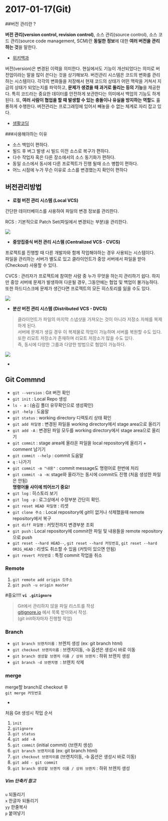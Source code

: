 # 2017-01-17(Git)

##버전 관리란 ?
>
**버전 관리(version control, revision control)**, 소스 관리(source control), 소스 코드 관리(source code management, SCM)란 **동일한 정보**에 대한 **여러 버전을 관리하는 것**을 말한다. 
- [위키백과](https://ko.wikipedia.org/wiki/%EB%B2%84%EC%A0%84_%EA%B4%80%EB%A6%AC)
>
버전(version)은 변경된 이력을 의미한다. 현실에서도 기능이 개선되었다는 의미로 버전업이라는 말을 많이 쓴다는 것을 상기해보자. 버전관리 시스템은 코드의 변화를 관리하는 시스템이다. 각각의 변화들을 저장해서 현재 코드의 상태가 어떤 맥락을 거쳐서 지금의 상태가 되었는지를 파악하고, **문제가 생겼을 때 과거로 돌리는 등의 기능**을 제공한다. 특히 코드라는 중요한 데이터를 안전하게 보관한다는 의미에서 백업의 기능도 하게 된다. 또, **여러 사람이 협업을 할 때 발생할 수 있는 충돌이나 유실을 방지하는 역할**도 휼룡하게 수행한다. 버전관리는 프로그래밍에 있어서 빼놓을 수 없는 체계로 자리 잡고 있다.
- [생활코딩](https://opentutorials.org/course/488/2605)

###사용해야하는 이유
>
- 소스 백업이 편하다.  
- 빌드 후 버그 발생 시 빌드 이전 소스로 복구가 편하다.  
- 다수 작업자 혹은 다른 장소에서의 소스 동기화가 편하다.  
- 동일 소스에서 동시에 다른 프로젝트가 진행 될때 소스 병합이 편하다.  
- 어느 시점에 누가 무슨 이유로 소스를 변경했는지 확인이 편하다

## 버전관리방법

- **로컬 버전 관리 시스템 (Local VCS)**  

> 
 간단한 데이터베이스를 사용하여 파일의 변경 정보를 관리한다.
>
 RCS : 기본적으로 Patch Set(파일에서 변경되는 부분)을 관리한다.
>
![](http://git-scm.com/figures/18333fig0101-tn.png)

- **중앙집중식 버전 관리 시스템 (Centralized VCS - CVCS)**

>
 프로젝트를 진행할 때 다른 개발자와 함께 작업해야하는 경우 사용되는 시스템이다.  
파일을 관리하는 서버가 별도로 있고 클라이언트가 중앙 서버에서 파일을 받아(Checkout) 사용할 수 있다.  
>
 CVCS : 관리자가 프로젝트에 참여한 사람 중 누가 무엇을 하는지 관리하기 쉽다. 하지만 중앙 서버에 문제가 발생하여 다운될 경우, 그동안에는 협업 및 백업이 불가능하다. 또한 하드디스크에 문제가 생긴다면 프로젝트의 모든 히스토리를 잃을 수도 있다.  
> 
![](http://git-scm.com/figures/18333fig0102-tn.png)

- **분산 버전 관리 시스템 (Distributed VCS - DVCS)**

> 클라이언트가 파일의 마지막 스냅샷을 가져오는 것이 아니라 저장소 자체를 복제하게 된다.  
>  서버에 문제가 생길 경우 이 복제물로 작업이 가능하며 서버를 복원할 수도 있다.  
>  또한 리모트 저장소가 존재하며 리모트 저장소가 많을 수도 있다.  
>  즉, 동시에 다양한 그룹과 다양한 방법으로 협업이 가능하다.  
> 
![](http://git-scm.com/figures/18333fig0103-tn.png)

-
## Git Commnd

- `git --version` : Git 버전 확인  
- `git init` : Local Repo 생성  
- `ls - a` : (숨김 폴더 유무확인으로 생성확인)  
- `git -help` : 도움말  
- `git status` : working directory 디렉토리 상태 확인
- `git add 파일명` : 변경된 파일을 working directory에서  stage area으로 올리기  
- `git add -A` : 변경된 파일 모두를 working directory에서  stage area으로 올리기  
- `git commit` : stage area에 올라온 파일을 local repository에 올리기 + comment 남기기  
- `git commit --help` : commit 도움말  
- `q` : 나가기  
- `git commit -m "내용"` : commit message도 명령어로 한번에 처리  
- `git commit -a -m`: stage와 올라가는 동시에 commit도 진행 (처음 생성한 파일은 안됨)  
**명령어들 사이에 띄어쓰기 중요!**  
- `git log` : 히스토리 보기  
- `git log -p` : 로그상에서 수정부분 간단히 확인.
- `git reset HEAD 파일명` : 리셋
- `git clone 주소` : Local repository에 git이 없거나 삭제했을때 remote repository에서 복구  
- `git diff 파일명` : 커밋전까지 변경부분 조회
- `git push` : Local repository에 commit한 파일 및 내용들을 remote repository으로 push
- `git reset --hard HEAD--`, `git reset --hard 커밋번호`, `git reset --hard ORIG_HEAD` : 리셋도 취소할 수 있음 (커밋이 있으면 안됨)  
- `git revert 커밋번호` : 특정 commit 작업을 취소

### Remote
1. `git remote add origin 깃주소`
2. `git push -u origin master`

#중요!!!!
**`vi .gitignore`**  
> Git에서 관리하지 않을 파일 리스트를 작성  
[gitignore.io](https://www.gitignore.io) 에서 목록 받아와서 작성.  
(git init하자마자 진행할 작업)

### Branch

- `git branch 브렌치이름` : 브렌치 생성
(ex: git branch html)  
- `git checkout 브렌치이름` : 브렌치이동, -b 옵션은 생성시 바로 이동
- `git branch 생성할 브렌치 이름 / 상위 브렌치` : 하위 브렌치 생성
- `git branch -d 브랜치명 `: 브렌치 삭제

### merge
merge할 branch로 checkout 후  
`git merge 커밋번호`

-
처음 Git 생성시 작업 순서

1. `init`
2. `gitignore`
3. `git status`
4. `git add -A`
5. `git commit` (initial commit)
(브렌치 생성)  
6. `git branch 브렌치이름` (ex: git branch html)
7. `git checkout 브렌치이름` (브렌치이동, -b 옵션은 생성시 바로 이동)
8. `git add - git commit`
9. `git branch 생성할 브렌치 이름 / 상위 브렌치` : 하위 브렌치 생성

##### Vim 단축키 참고
`u` 되돌리기  
`x` 한글자 되돌리기  
`yy` 한줄복사  
`p` 붙여넣기